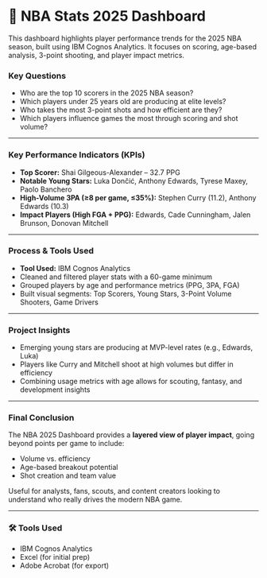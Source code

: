 # 🏀 NBA Stats 2025 Dashboard
This dashboard highlights player performance trends for the 2025 NBA season, built using IBM Cognos Analytics. It focuses on scoring, age-based analysis, 3-point shooting, and player impact metrics.
###  Key Questions
- Who are the top 10 scorers in the 2025 NBA season?
- Which players under 25 years old are producing at elite levels?
- Who takes the most 3-point shots and how efficient are they?
- Which players influence games the most through scoring and shot volume?

---

###  Key Performance Indicators (KPIs)
- **Top Scorer:** Shai Gilgeous-Alexander – 32.7 PPG
- **Notable Young Stars:** Luka Dončić, Anthony Edwards, Tyrese Maxey, Paolo Banchero
- **High-Volume 3PA (≥8 per game, ≤35%):** Stephen Curry (11.2), Anthony Edwards (10.3)
- **Impact Players (High FGA + PPG):** Edwards, Cade Cunningham, Jalen Brunson, Donovan Mitchell

---

###  Process & Tools Used
- **Tool Used:** IBM Cognos Analytics
- Cleaned and filtered player stats with a 60-game minimum
- Grouped players by age and performance metrics (PPG, 3PA, FGA)
- Built visual segments: Top Scorers, Young Stars, 3-Point Volume Shooters, Game Drivers

---

### Project Insights
- Emerging young stars are producing at MVP-level rates (e.g., Edwards, Luka)
- Players like Curry and Mitchell shoot at high volumes but differ in efficiency
- Combining usage metrics with age allows for scouting, fantasy, and development insights

---

### Final Conclusion
The NBA 2025 Dashboard provides a **layered view of player impact**, going beyond points per game to include:
- Volume vs. efficiency
- Age-based breakout potential
- Shot creation and team value

Useful for analysts, fans, scouts, and content creators looking to understand who really drives the modern NBA game.

---

### 🛠️ Tools Used
- IBM Cognos Analytics
- Excel (for initial prep)
- Adobe Acrobat (for export)
